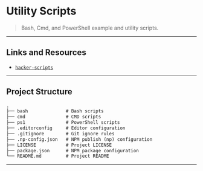 # Utility Scripts

> Bash, Cmd, and PowerShell example and utility scripts.

---

## Links and Resources

- [`hacker-scripts`](https://github.com/NARKOZ/hacker-scripts)

---

## Project Structure

```md
.
├── bash              # Bash scripts
├── cmd               # CMD scripts
├── ps1               # PowerShell scripts
├── .editorconfig     # Editor configuration
├── .gitignore        # Git ignore rules
├── .np-config.json   # NPM publish (np) configuration
├── LICENSE           # Project LICENSE
├── package.json      # NPM package configuration
└── README.md         # Project README
```

---
